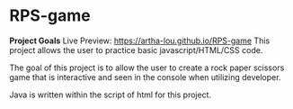 # RPS-game
**Project Goals**
Live Preview: https://artha-lou.github.io/RPS-game 
This project allows the user to practice basic javascript/HTML/CSS code.

The goal of this project is to allow the user to create a rock paper scissors game that is interactive and seen in the console 
when utilizing developer. 

Java is written within the script of html for this project. 
